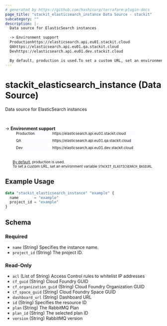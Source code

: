 ```yaml
---
# generated by https://github.com/hashicorp/terraform-plugin-docs
page_title: "stackit_elasticsearch_instance Data Source - stackit"
subcategory: ""
description: |-
  Data source for ElasticSearch instances
  
  -> Environment support
  Productionhttps://elasticsearch.api.eu01.stackit.cloud
  QAhttps://elasticsearch.api.eu01.qa.stackit.cloud
  Devhttps://elasticsearch.api.eu01.dev.stackit.cloud
  
  By default, production is used.To set a custom URL, set an environment variable STACKITELASTICSEARCHBASEURL
---
```


# stackit_elasticsearch_instance (Data Source)

Data source for ElasticSearch instances

<br />

-> __Environment support__<br /><table style='border-collapse: separate; border-spacing: 5px; margin-top:-20px; margin-left: 24px; font-size: smaller;'>
<tr><td style='width: 100px; background: #fbfcff; border: none;'>Production</td><td style='background: #fbfcff; border: none;'>https://elasticsearch.api.eu01.stackit.cloud</td></tr>
<tr><td style='background: #fbfcff; border: none;'>QA</td><td style='background: #fbfcff; border: none;'>https://elasticsearch.api.eu01.qa.stackit.cloud</td></tr>
<tr><td style='background: #fbfcff; border: none;'>Dev</td><td style='background: #fbfcff; border: none;'>https://elasticsearch.api.eu01.dev.stackit.cloud</td></tr>
</table><br />
<small style='margin-left: 24px; margin-top: -5px; display: inline-block;'><a href="https://registry.terraform.io/providers/SchwarzIT/stackit/latest/docs#environment">By default</a>, production is used.<br />To set a custom URL, set an environment variable <code>STACKIT_ELASTICSEARCH_BASEURL</code></small>

## Example Usage

```terraform
data "stackit_elasticsearch_instance" "example" {
  name       = "example"
  project_id = "example"
}
```

<!-- schema generated by tfplugindocs -->
## Schema

### Required

- `name` (String) Specifies the instance name.
- `project_id` (String) The project ID.

### Read-Only

- `acl` (List of String) Access Control rules to whitelist IP addresses
- `cf_guid` (String) Cloud Foundry GUID
- `cf_organization_guid` (String) Cloud Foundry Organization GUID
- `cf_space_guid` (String) Cloud Foundry Space GUID
- `dashboard_url` (String) Dashboard URL
- `id` (String) Specifies the resource ID
- `plan` (String) The RabbitMQ Plan
- `plan_id` (String) The selected plan ID
- `version` (String) RabbitMQ version


